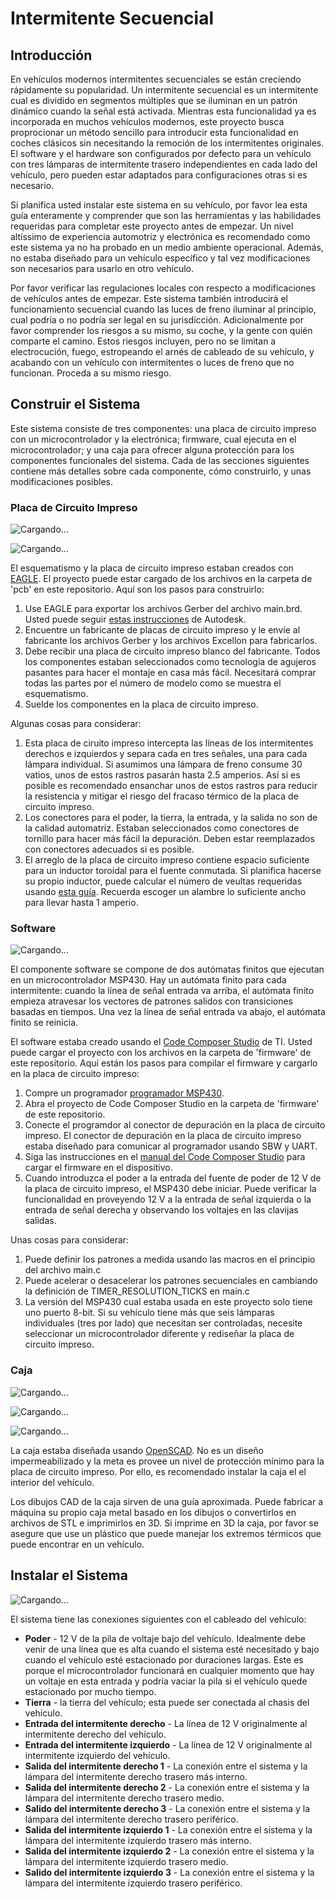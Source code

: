 # Intermitente Secuencial

## Introducción
En vehículos modernos intermitentes secuenciales se están creciendo rápidamente
su popularidad. Un intermitente secuencial es un intermitente cual es dividido
en segmentos múltiples que se iluminan en un patrón dinámico cuando la señal
está activada.  Mientras esta funcionalidad ya es incorporada en muchos
vehículos modernos, este proyecto busca proprocionar un método sencillo para
introducir esta funcionalidad en coches clásicos sin necesitando la remoción de
los intermitentes originales.  El software y el hardware son configurados por
defecto para un vehículo con tres lámparas de intermitente trasero
independientes en cada lado del vehículo, pero pueden estar adaptados para
configuraciones otras si es necesario.

Si planifica usted instalar este sistema en su vehículo, por favor lea esta guía
enteramente y comprender que son las herramientas y las habilidades requeridas
para completar este proyecto antes de empezar.  Un nivel altíssimo de
experiencia automotriz y electrónica es recomendado como este sistema ya no ha
probado en un medio ambiente operacional.  Además, no estaba diseñado para un
vehículo específico y tal vez modificaciones son necesarios para usarlo en otro
vehículo.

Por favor verificar las regulaciones locales con respecto a modificaciones de
vehículos antes de empezar.  Este sistema también introducirá el funcionamiento
secuencial cuando las luces de freno iluminar al principio, cual podría o no
podría ser legal en su jurisdicción.  Adicionalmente por favor comprender los
riesgos a su mismo, su coche, y la gente con quién comparte el camino.  Estos
riesgos incluyen, pero no se limitan a electrocución, fuego, estropeando el
arnés de cableado de su vehículo, y acabando con un vehículo con intermitentes o
luces de freno que no funcionan.  Proceda a su mismo riesgo.

## Construir el Sistema
Este sistema consiste de tres componentes: una placa de circuito impreso con
un microcontrolador y la electrónica; firmware, cual ejecuta en el
microcontrolador; y una caja para ofrecer alguna protección para los componentes
funcionales del sistema.  Cada de las secciones siguientes contiene más detalles
sobre cada componente, cómo construirlo, y unas modificaciones posibles.

### Placa de Circuito Impreso
![Cargando...](../images/schematic.png)

![Cargando...](../images/layout.png)

El esquematismo y la placa de circuito impreso estaban creados con
[EAGLE](https://www.autodesk.com/products/eagle/overview?term=1-YEAR). El
proyecto puede estar cargado de los archivos en la carpeta de 'pcb' en este
repositorio.  Aquí son los pasos para construirlo:
1. Use EAGLE para exportar los archivos Gerber del archivo main.brd.  Usted
  puede seguir [estas instrucciones](https://www.autodesk.com/products/eagle/blog/gerber-nc-drill-pcb-manufacturing-basics-1/) de Autodesk.
2. Encuentre un fabricante de placas de circuito impreso y le envíe al
  fabricante los archivos Gerber y los archivos Excellon para fabricarlos.
3. Debe recibir una placa de circuito impreso blanco del fabricante.  Todos los
  componentes estaban seleccionados como tecnología de agujeros pasantes para
  hacer el montaje en casa más fácil.  Necesitará comprar todas las partes por
  el número de modelo como se muestra el esquematismo.
4. Suelde los componentes en la placa de circuito impreso.

Algunas cosas para considerar:
1. Esta placa de ciruito impreso intercepta las líneas de los intermitentes
  derechos e izquierdos y separa cada en tres señales, una para cada lámpara
  individual.  Si asumimos una lámpara de freno consume 30 vatios, unos de estos
  rastros pasarán hasta 2.5 amperios. Así si es posible es recomendado ensanchar
  unos de estos rastros para reducir la resistencia y mitigar el riesgo del
  fracaso térmico de la placa de circuito impreso.
2. Los conectores para el poder, la tierra, la entrada, y la salida no son de la
  calidad automatriz.  Estaban seleccionados como conectores de tornillo para
  hacer más fácil la depuración.  Deben estar reemplazados con conectores
  adecuados si es posible.
3. El arreglo de la placa de circuito impreso contiene espacio suficiente para
  un inductor toroidal para el fuente conmutada.  Si planifica hacerse su propio
  inductor, puede calcular el número de veultas requeridas usando [esta guía](http://www.nessengr.com/technical-data/toroid-inductor-formulas-and-calculator/).
  Recuerda escoger un alambre lo suficiente ancho para llevar hasta 1 amperio.

### Software
![Cargando...](../images/fsm.png)

El componente software se compone de dos autómatas finitos que ejecutan en un
microcontrolador MSP430.  Hay un autómata finito para cada intermitente: cuando
la línea de señal entrada va arriba, el autómata finito empieza atravesar los
vectores de patrones salidos con transiciones basadas en tiempos.  Una vez la
línea de señal entrada va abajo, el autómata finito se reinicia.

El software estaba creado usando el [Code Composer Studio](https://www.ti.com/tool/CCSTUDIO)
de TI.  Usted puede cargar el proyecto con los archivos en la carpeta de
'firmware' de este repositorio.  Aquí están los pasos para compilar el firmware
y cargarlo en la placa de circuito impreso:
1. Compre un programador [programador MSP430](https://www.ti.com/tool/MSP-FET).
2. Abra el proyecto de Code Composer Studio en la carpeta de 'firmware' de este
  repositorio.
3. Conecte el programdor al conector de depuración en la placa de circuito
  impreso.  El conector de depuración en la placa de circuito impreso estaba
  diseñado para comunicar al programador usando SBW y UART.
4. Siga las instrucciones en el [manual del Code Composer Studio](https://www.ti.com/lit/ug/spru509h/spru509h.pdf)
  para cargar el firmware en el dispositivo.
5. Cuando introduzca el poder a la entrada del fuente de poder de 12 V de la
  placa de circuito impreso, el MSP430 debe iniciar.  Puede verificar la
  funcionalidad en proveyendo 12 V a la entrada de señal izquierda o la entrada
  de señal derecha y observando los voltajes en las clavijas salidas.

Unas cosas para considerar:
1. Puede definir los patrones a medida usando las macros en el principio del
  archivo main.c
2. Puede acelerar o desacelerar los patrones secuenciales en cambiando la
  definición de TIMER_RESOLUTION_TICKS en main.c
3. La versión del MSP430 cual estaba usada en este proyecto solo tiene uno
  puerto 8-bit.  Si su vehículo tiene más que seis lámparas individuales (tres
  por lado) que necesitan ser controladas, necesite seleccionar un
  microcontrolador diferente y rediseñar la placa de circuito impreso.

### Caja
![Cargando...](../images/top.png)

![Cargando...](../images/gasket.png)

![Cargando...](../images/bottom.png)

La caja estaba diseñada usando [OpenSCAD](https://openscad.org/).  No es un
diseño impermeabilizado y la meta es provee un nivel de protección mínimo para
la placa de circuito impreso.  Por ello, es recomendado instalar la caja el el
interior del vehículo.

Los dibujos CAD de la caja sirven de una guía aproximada.  Puede fabricar a
máquina su propio caja metal basado en los dibujos o convertirlos en archivos
de STL e imprimirlos en 3D.  Si imprime en 3D la caja, por favor se asegure que
use un plástico que puede manejar los extremos térmicos que puede encontrar en
un vehículo.

## Instalar el Sistema
![Cargando...](../images/slbd.png)

El sistema tiene las conexiones siguientes con el cableado del vehículo:
* **Poder** - 12 V de la pila de voltaje bajo del vehículo.  Idealmente debe
  venir de una línea que es alta cuando el sistema esté necesitado y bajo cuando
  el vehículo esté estacionado por duraciones largas.  Este es porque el
  microcontrolador funcionará en cualquier momento que hay un voltaje en esta
  entrada y podría vaciar la pila si el vehículo quede estacionado por mucho
  tiempo.
* **Tierra** - la tierra del vehículo; esta puede ser conectada al chasis del
  vehículo.
* **Entrada del intermitente derecho** - La línea de 12 V originalmente al
  intermitente derecho del vehículo.
* **Entrada del intermitente izquierdo** - La línea de 12 V originalmente al
  intermitente izquierdo del vehículo.
* **Salida del intermitente derecho 1** - La conexión entre el sistema y la
  lámpara del intermitente derecho trasero más interno.
* **Salida del intermitente derecho 2** - La conexión entre el sistema y la
  lámpara del intermitente derecho trasero medio.
* **Salido del intermitente derecho 3** - La conexión entre el sistema y la
  lámpara del intermitente derecho trasero periférico.
* **Salida del intermitente izquierdo 1** - La conexión entre el sistema y la
  lámpara del intermitente izquierdo trasero más interno.
* **Salida del intermitente izquierdo 2** - La conexión entre el sistema y la
  lámpara del intermitente izquierdo trasero medio.
* **Salido del intermitente izquierdo 3** - La conexión entre el sistema y la
  lámpara del intermitente izquierdo trasero periférico.
